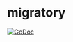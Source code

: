 # migratory

[![GoDoc](https://godoc.org/github.com/tmc/migratory/cmd/migratory?status.svg)](http://godoc.org/github.com/tmc/migratory/cmd/migratory)
